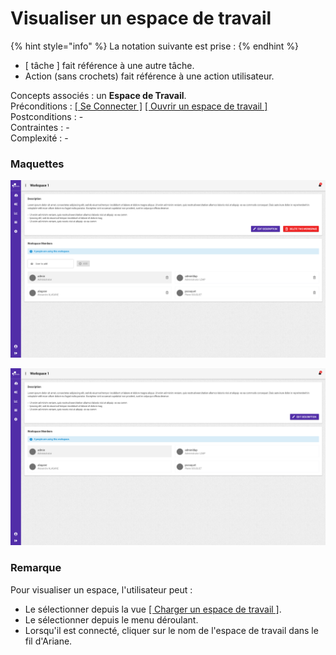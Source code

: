 # Visualiser un espace de travail

{% hint style="info" %}
La notation suivante est prise :
{% endhint %}

* \[ tâche \] fait référence à une autre tâche.
* Action \(sans crochets\) fait référence à une action utilisateur.

Concepts associés : un **Espace de Travail**.  
Préconditions : [\[ Se Connecter \]](se-connecter.md) [\[ Ouvrir un espace de travail \]](charger-un-espace-de-travail.md)  
Postconditions : -  
Contraintes : -  
Complexité : -

### Maquettes

![Vue d&apos;un espace de travail \(en tant qu&apos;administrateur\)](../../.gitbook/assets/workspace-view-admin.png)

![Vue d&apos;un espace de travail](../../.gitbook/assets/workspace-view.png)

### Remarque

Pour visualiser un espace, l'utilisateur peut :

* Le sélectionner depuis la vue [\[ Charger un espace de travail \]](charger-un-espace-de-travail.md).
* Le sélectionner depuis le menu déroulant.
* Lorsqu'il est connecté, cliquer sur le nom de l'espace de travail dans le fil d'Ariane.

